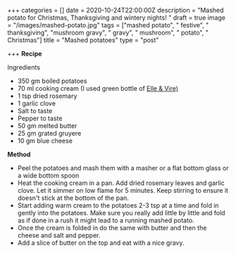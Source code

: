 +++
categories = []
date = 2020-10-24T22:00:00Z
description = "Mashed potato for Christmas, Thanksgiving and wintery nights! "
draft = true
image = "/images/mashed-potato.jpg"
tags = ["mashed potato", " festive", " thanksgiving", "mushroom gravy", " gravy", " mushroom", " potato", " Christmas"]
title = "Mashed potatoes"
type = "post"

+++
**Recipe**

Ingredients

* 350 gm boiled potatoes
* 70 ml cooking cream (I used green bottle of [Elle & Vire)](https://www.amazon.fr/Elle-Vire-Cr%C3%A8me-Enti%C3%A8re-Normandie/dp/B00LI3YJVO)
* 1 tsp dried rosemary
* 1 garlic clove
* Salt to taste
* Pepper to taste
* 50 gm melted butter
* 25 gm grated gruyere 
* 10 gm blue cheese 

**Method**

* Peel the potatoes and mash them with a masher or a flat bottom glass or a wide bottom spoon 
* Heat the cooking cream in a pan. Add dried rosemary leaves and garlic clove. Let it simmer on low flame for 5 minutes. Keep stirring to ensure it doesn't stick at the bottom of the pan. 
* Start adding warm cream to the potatoes 2-3 tsp at a time and fold in gently into the potatoes. Make sure you really add little by little and fold as if done in a rush it might lead to a running mashed potato. 
* Once the cream is folded in do the same with butter and then the cheese and salt and pepper. 
* Add a slice of butter on the top and eat with a nice gravy. 